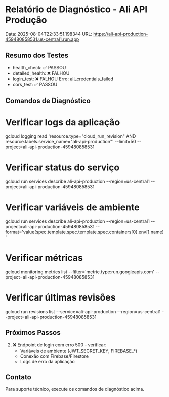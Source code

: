 
# Relatório de Diagnóstico - Ali API Produção
Data: 2025-08-04T22:33:51.198344
URL: https://ali-api-production-459480858531.us-central1.run.app

## Resumo dos Testes
- health_check: ✅ PASSOU
- detailed_health: ❌ FALHOU
- login_test: ❌ FALHOU
  Erro: all_credentials_failed
- cors_test: ✅ PASSOU

## Comandos de Diagnóstico
# Verificar logs da aplicação
gcloud logging read 'resource.type="cloud_run_revision" AND resource.labels.service_name="ali-api-production"' --limit=50 --project=ali-api-production-459480858531

# Verificar status do serviço
gcloud run services describe ali-api-production --region=us-central1 --project=ali-api-production-459480858531

# Verificar variáveis de ambiente
gcloud run services describe ali-api-production --region=us-central1 --project=ali-api-production-459480858531 --format='value(spec.template.spec.template.spec.containers[0].env[].name)'

# Verificar métricas
gcloud monitoring metrics list --filter='metric.type:run.googleapis.com' --project=ali-api-production-459480858531

# Verificar últimas revisões
gcloud run revisions list --service=ali-api-production --region=us-central1 --project=ali-api-production-459480858531

## Próximos Passos
2. ❌ Endpoint de login com erro 500 - verificar:
   - Variáveis de ambiente (JWT_SECRET_KEY, FIREBASE_*)
   - Conexão com Firebase/Firestore
   - Logs de erro da aplicação

## Contato
Para suporte técnico, execute os comandos de diagnóstico acima.
